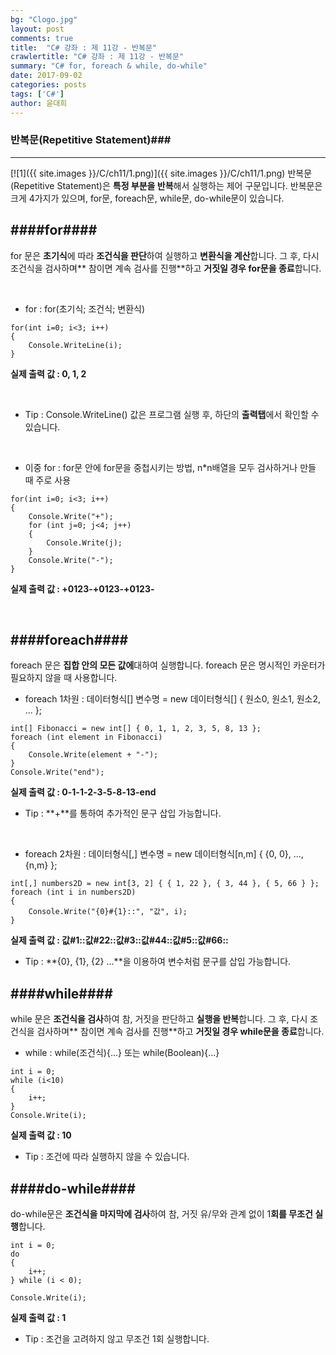 ```yaml
---
bg: "Clogo.jpg"
layout: post
comments: true
title:  "C# 강좌 : 제 11강 - 반복문"
crawlertitle: "C# 강좌 : 제 11강 - 반복문"
summary: "C# for, foreach & while, do-while"
date: 2017-09-02
categories: posts
tags: ['C#']
author: 윤대희
---
```


### 반복문(Repetitive Statement)###
----------
[![1]({{ site.images }}/C/ch11/1.png)]({{ site.images }}/C/ch11/1.png)
반복문 (Repetitive Statement)은 **특정 부분을 반복**해서 실행하는 제어 구문입니다. 반복문은 크게 4가지가 있으며, for문, foreach문, while문, do-while문이 있습니다.


####for####
----------
for 문은 **초기식**에 따라 **조건식을 판단**하여 실행하고 **변환식을 계산**합니다. 그 후, 다시 조건식을 검사하며** 참이면 계속 검사를 진행**하고 **거짓일 경우 for문을 종료**합니다.

<br>

* for : for(초기식; 조건식; 변환식)

```c#:
for(int i=0; i<3; i++)
{
    Console.WriteLine(i);
}
```

**실제 출력 값 : 0, 1, 2**

<br>

* Tip : Console.WriteLine() 값은 프로그램 실행 후, 하단의 **출력탭**에서 확인할 수 있습니다.

<br>

* 이중 for : for문 안에 for문을 중첩시키는 방법, n\*n배열을 모두 검사하거나 만들 때 주로 사용

```c#:
for(int i=0; i<3; i++)
{
    Console.Write("+");
    for (int j=0; j<4; j++)
    {
        Console.Write(j);
    }
    Console.Write("-");
}
```

**실제 출력 값 : +0123-+0123-+0123-**

<br>

####foreach####
----------

foreach 문은 **집합 안의 모든 값에**대하여 실행합니다. foreach 문은 명시적인 카운터가 필요하지 않을 때 사용합니다.

* foreach 1차원 : 데이터형식[] 변수명 = new 데이터형식[] { 원소0, 원소1, 원소2, ... };

```c#:
int[] Fibonacci = new int[] { 0, 1, 1, 2, 3, 5, 8, 13 };
foreach (int element in Fibonacci)
{
    Console.Write(element + "-");
}
Console.Write("end");
```

**실제 출력 값 : 0-1-1-2-3-5-8-13-end**<br>

* Tip : **+**를 통하여 추가적인 문구 삽입 가능합니다.

<br>

* foreach 2차원 : 데이터형식[,] 변수명 = new 데이터형식[n,m] { {0, 0}, ..., {n,m} };

```c#:
int[,] numbers2D = new int[3, 2] { { 1, 22 }, { 3, 44 }, { 5, 66 } };
foreach (int i in numbers2D)
{
    Console.Write("{0}#{1}::", "값", i);
}
```

**실제 출력 값 : 값#1::값#22::값#3::값#44::값#5::값#66::**<br>

* Tip :  **{0}, {1}, {2} ...**을 이용하여 변수처럼 문구를 삽입 가능합니다.

####while####
----------

while 문은 **조건식을 검사**하여 참, 거짓을 판단하고 **실행을 반복**합니다. 그 후, 다시 조건식을 검사하며** 참이면 계속 검사를 진행**하고 **거짓일 경우 while문을 종료**합니다.

* while :  while(조건식){...} 또는 while(Boolean){...}

```c#:
int i = 0;
while (i<10)
{
    i++;
}
Console.Write(i);
```

**실제 출력 값 : 10**<br>

* Tip : 조건에 따라 실행하지 않을 수 있습니다.

####do-while####
----------

do-while문은 **조건식을 마지막에 검사**하여 참, 거짓 유/무와 관계 없이 1**회를 무조건 실행**합니다.

```c#:
int i = 0;
do
{
    i++;
} while (i < 0);

Console.Write(i);
```

**실제 출력 값 : 1**<br>

* Tip : 조건을 고려하지 않고 무조건 1회 실행합니다.
